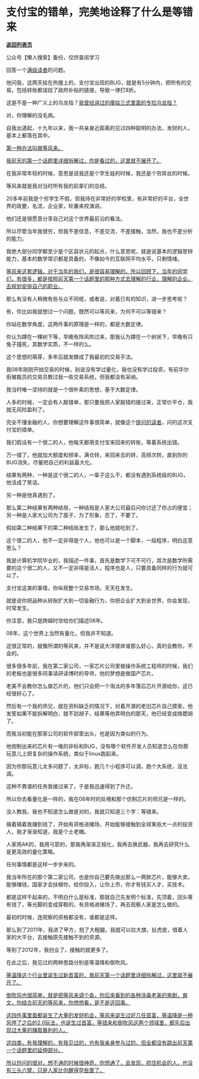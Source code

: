 # 支付宝的错单，完美地诠释了什么是等错来

[**返回列表页**](/gzh/记忆承载3)

公众号【懒人搜索】备份，仅供查阅学习

回答一个[满级读者](https://mp.weixin.qq.com/s?__biz=Mzg4MTg2MzU3Mg==&mid=2247484492&idx=1&sn=fef3cef0267d0baa0a1bce3634252c5c&scene=21#wechat_redirect)的问题。

他问我，这两天挂在热搜上的，支付宝出现的BUG，就是有5分钟内，把所有的交易，包括转账都误挂了政府补贴的链接，导致一律打8折。  

这是不是一种广义上的乌龙指？[我曾经讲过的傻姑三式里面的专捡乌龙指？](https://mp.weixin.qq.com/s?__biz=Mzg4MTg2MzU3Mg==&mid=2247484492&idx=1&sn=fef3cef0267d0baa0a1bce3634252c5c&scene=21#wechat_redirect)  

对，你理解的没毛病。  

自我出道起，十九年以来，我一共亲身近距离的见过四种聪明的办法，发财的人，基本上都落在其中。

[第一种办法叫做等风来。  
](https://mp.weixin.qq.com/s?__biz=MzU3NDc5Nzc0NQ==&mid=2247529742&idx=1&sn=d7b78a887b8653739372c82973dd6266&scene=21#wechat_redirect)

[我前天的第一个话题里详细拆解过，你是看过的，这里就不展开了。](https://mp.weixin.qq.com/s?__biz=MzU3NDc5Nzc0NQ==&mid=2247529742&idx=1&sn=d7b78a887b8653739372c82973dd6266&scene=21#wechat_redirect)

在我非常年轻的时候，意思是说我还是个学生娃的时候，我还是个穷屌丝的时候。  

等风来就是我对当时所有我的前辈们的总结。  

20多年前我是个穷学生不假，但我待在非常好的学校里，有非常好的平台，全世界的政要，名流，企业家，轮番来校演讲。  

他们还是很愿意分享自己对这个世界最前沿的看法。  

所以尽管当年我很穷，但我不差信息，不差交流，不差接触，当然，我也不差分析的能力。  

我绝大部分同学都至少是个区县状元的起点，什么意思呢，就是说基本的逻辑思辨能力，基本的数学常识都是具备的，不像如今的互联网平均水平，只剩情绪。  

[等风来这套逻辑，对于当年的我们，是很容易理解的。所以回顾下，当年的同学们，有很多，都是按照前天第一个话题里的那种方式去理解的行业，理解的企业，去规划安排自己的职业。](https://mp.weixin.qq.com/s?__biz=MzU3NDc5Nzc0NQ==&mid=2247529742&idx=1&sn=d7b78a887b8653739372c82973dd6266&scene=21#wechat_redirect)

那么有没有人稍微有些与众不同呢，或者说，对着已有的知识，进一步思考呢？

有，你比如我就想过一个问题，既然可以等风来，为何不可以等错来？

你站在数学角度，这两件事的原理是一样的，都是大数定律。  

你认为蹲在一棵树下等，早晚有阵风吹过来，那我认为蹲在一个树状下，早晚有只兔子撞死，其数学实质，不一样的么。

这个思想的萌芽，多年后就发酵成了我最初的交易手法。  

我08年刚刚开始交易的时候，别说没有学过量化，我也没有学过投资，有前华尔街被裁员的交易员教过我一些交易系统，但我都没有采纳。

我当时唯一坚持的就是一个很朴素的思想，基于大数定律。  

人多的时候，一定会有人敲错单，那只要我把人家敲错的接过来，正常价平仓，我就无风险盈利了。

完全不懂金融的人，你想要理解这件事很简单，就像这个[提问的读者](https://mp.weixin.qq.com/s?__biz=Mzg4MTg2MzU3Mg==&mid=2247484492&idx=1&sn=fef3cef0267d0baa0a1bce3634252c5c&scene=21#wechat_redirect)，问的这次支付宝的错单。  

我们假设有一个很二的人，他每天都用支付宝来回来的转账，等着系统出错。  

万一错了，他就加大额度和频率，满仓转，来回来去的转，高频次转，直到你的BUG消失，尽量把自己的利益最大化。  

结果有两种，一种是这个很二的人，一辈子这么干，都没有遇到系统级的BUG，他活成了笑话。  

另一种是他真遇到了。  

那么第二种结果有两种结局，一种结局是人家大公司最后问你讨还了你占的便宜；另一种是人家大公司为了面子，为了形象，忍了，不要了。  

假如第二种结果下的第二种结局发生了，那么他就吃到了。  

这个很二的人，他不一定非得是个人，他也可以是一个脚本，一段程序，明白这意思么？  

我是计算机学院毕业的，我描述一件事，首先是数学下可不可行，其次是数学所需要的这个很二的人，又不一定非得是活人，程序也是人，只要具备同样的行为就可以了。  

支付宝这类的事情，你纵观整个交易市场，天天在发生。

就是说你把品种从转账扩大到一切金融行为，你把企业扩大到全世界，你会发现，时常发生。  

你注意，我只是跨越时空给你们描述08年。  

08年，这个世界上当然有量化，但我并不知道。

这很正常的，就像所谓的等风来，并不是说大洋彼岸谁那么好心，真的会教你，不会的。  

很多很多年前，我在第二家公司，一家芯片公司里做操作系统工程师的时候，我们的老板也是很多同事读研读博时的导师，他的梦想是做国产芯片。

老美不会教你怎么做芯片的，他们只会把一个淘汰的多年落后芯片开源给你，这已经很好心了。

然后有一个我的师兄，就在资料缺乏的情况下，对着开源的老旧芯片自己摸索，他发誓如果不能拆解明白，就不刮胡子，结果等他弄明白的那天，他已经变成络腮胡了。  

而我当初能在那家公司的软件部里出头，也是因为类似的行为。  

他炮制出来的芯片有一堆的非标和BUG，没有哪个软件开发人员知道怎么在你那玩意儿上把复杂的操作系统，类似于linux跑起来。

因为你那玩意儿太多问题了，太非标，跑几个小程序可以调，跑个大系统，没法调。

这种不靠谱的任务我接过来了，于是我迅速得到了升迁。

所以你去看量化是一样的，我在08年时的处境和那个仿制芯片的师兄是一样的。  

没人教我，我也不知道怎么做是对的，我就只知道三个字：等错来。  

搞着搞着我赚到钱了，开始有资格进赌场，开始能够接触到全球某些大一点的投资人，我才渐渐知道，我是个土老帽。  

人家用AK的，我用弓箭的，那我再渐渐正规化，我再去换武器，我再去研究什么是更高效的量化策略。

任何事情都是这样一步步来的。  

我当年所在的那个第二家公司，也是你自己要先做出那么一两款芯片，能够大卖，能够赚钱，国家才会扶植你，给你投入，让你上市，你才有钱买人才，买技术。

都是这样干起来的，不明白什么是标准，那就自己先发明个标准，先顶着，回头等有钱了，等光脚的变成穿鞋的，有资格进赌场了，再去观察人家是怎么做的。  

最初的时候，连观察的资格都没有，谁都是这样。

那么到了2011年，我进了甲方，抱了大粗腿，我就可以拉大旗，扯虎皮，借着人家的大平台，去接触原先接触不到的资源。

等到了2012年，我创业了，接触的就更多了。

在此之后，我见过的两种思路分别是等温降和倒吹风。

[等温降这个行业里诞生过新首富的，我前天第一个话题里详细拆解过，这里就不展开了。  
](https://mp.weixin.qq.com/s?__biz=MzU3NDc5Nzc0NQ==&mid=2247529742&idx=1&sn=d7b78a887b8653739372c82973dd6266&scene=21#wechat_redirect)

[倒吹风也很简单，就是把等风来调个各，你后来看到的各种涂毒老美的爽剧，爽文，你结合前天的等风来，你想想看，是不是这回事。](https://mp.weixin.qq.com/s?__biz=MzU3NDc5Nzc0NQ==&mid=2247529742&idx=1&sn=d7b78a887b8653739372c82973dd6266&scene=21#wechat_redirect)

[这四件事里面都诞生了大量的发财机会，等风来诞生过好几任首富，等温降是一种风停了之后的2.0玩法，也诞生过首富，等错来和倒吹风这两个领域里，都先后出现过大量的赚取暴利的人。  
](https://mp.weixin.qq.com/s?__biz=MzU3NDc5Nzc0NQ==&mid=2247529742&idx=1&sn=d7b78a887b8653739372c82973dd6266&scene=21#wechat_redirect)

[这四类，有我理解的，有我见过的，也有我亲身参与过的，但全都没有跳出前天第一个话题里的延伸部分。](https://mp.weixin.qq.com/s?__biz=MzU3NDc5Nzc0NQ==&mid=2247529742&idx=1&sn=d7b78a887b8653739372c82973dd6266&scene=21#wechat_redirect)

[所以你问的很对，想不通的时候很神奇，你想通了，会发现，抓住机会的人，也没有三头六臂，只是人家比你醒得早些罢了。](https://mp.weixin.qq.com/s?__biz=MzU3NDc5Nzc0NQ==&mid=2247529742&idx=1&sn=d7b78a887b8653739372c82973dd6266&scene=21#wechat_redirect)

